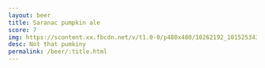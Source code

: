 ```yaml
---
layout: beer
title: Saranac pumpkin ale
score: 7
img: https://scontent.xx.fbcdn.net/v/t1.0-0/p480x480/10262192_10152534301808745_668535654445517750_n.jpg?oh=6f37485c8d3e2fd6b50fdddec99803a2&oe=58CFC5C4
desc: Not that pumkiny
permalink: /beer/:title.html
---
```

